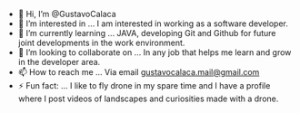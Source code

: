 - 👋 Hi, I’m @GustavoCalaca
- 👀 I’m interested in ... I am interested in working as a software developer.
- 🌱 I’m currently learning ... JAVA, developing Git and Github for future joint developments in the work environment.
- 💞️ I’m looking to collaborate on ...  In any job that helps me learn and grow in the developer area.
- 📫 How to reach me ... Via email gustavocalaca.mail@gmail.com
- ⚡ Fun fact: ... I like to fly drone in my spare time and I have a profile where I post videos of landscapes and curiosities made with a drone.


